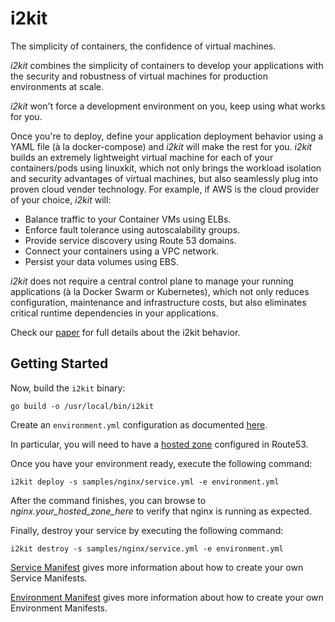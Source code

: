 # i2kit

The simplicity of containers, the confidence of virtual machines.

*i2kit* combines the simplicity of containers to develop your applications with the security and robustness of virtual machines for production environments at scale.

*i2kit* won't force a development environment on you, keep using what works for you.

Once you're to deploy, define your application deployment behavior using a YAML file (à la docker-compose) and *i2kit* will make the rest for you. *i2kit* builds an extremely lightweight virtual machine for each of your containers/pods using linuxkit, which not only brings the workload isolation and security advantages of virtual machines, but also seamlessly plug into proven cloud vender technology. For example, if AWS is the cloud provider of your choice, *i2kit* will:

- Balance traffic to your Container VMs using ELBs.
- Enforce fault tolerance using autoscalability groups.
- Provide service discovery using Route 53 domains.
- Connect your containers using a VPC network.
- Persist your data volumes using EBS.

*i2kit* does not require a central control plane to manage your running applications (à la Docker Swarm or Kubernetes), which not only reduces configuration, maintenance and infrastructure costs, but also eliminates critical runtime dependencies in your applications.

Check our [paper](https://github.com/pchico83/i2kit/tree/master/cli/docs/paper.pdf) for full details about the i2kit behavior.

## Getting Started

Now, build the `i2kit` binary:

```
go build -o /usr/local/bin/i2kit
```

Create an `environment.yml` configuration as documented [here](https://github.com/pchico83/i2kit/tree/master/cli/docs/environment-yml.md).

In particular, you will need to have a [hosted zone](https://docs.aws.amazon.com/Route53/latest/DeveloperGuide/CreatingHostedZone.html) configured in Route53.

Once you have your environment ready, execute the following command:

```
i2kit deploy -s samples/nginx/service.yml -e environment.yml
```

After the command finishes, you can browse to *nginx.your_hosted_zone_here* to verify that nginx is running as expected.

Finally, destroy your service by executing the following command:

```
i2kit destroy -s samples/nginx/service.yml -e environment.yml
```

[Service Manifest](https://github.com/pchico83/i2kit/tree/master/cli/docs/service-yml.md) gives more information about how to create your own Service Manifests.

[Environment Manifest](https://github.com/pchico83/i2kit/tree/master/cli/docs/environment-yml.md) gives more information about how to create your own Environment Manifests.

